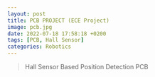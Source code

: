 ```yaml
---
layout: post
title: PCB PROJECT (ECE Project)
image: pcb.jpg
date: 2022-07-18 17:58:18 +0200
tags: [PCB, Hall Sensor]
categories: Robotics
---
```

> Hall Sensor Based Position Detection PCB